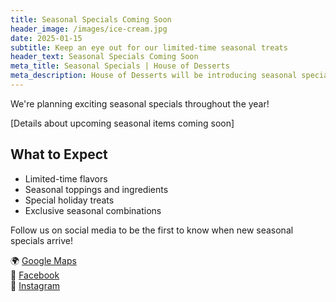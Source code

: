 ```yaml
---
title: Seasonal Specials Coming Soon
header_image: /images/ice-cream.jpg
date: 2025-01-15
subtitle: Keep an eye out for our limited-time seasonal treats
header_text: Seasonal Specials Coming Soon
meta_title: Seasonal Specials | House of Desserts
meta_description: House of Desserts will be introducing seasonal specials throughout the year featuring limited-time flavors and treats
---
```


We're planning exciting seasonal specials throughout the year!

[Details about upcoming seasonal items coming soon]

## What to Expect

- Limited-time flavors
- Seasonal toppings and ingredients
- Special holiday treats
- Exclusive seasonal combinations

Follow us on social media to be the first to know when new seasonal specials arrive!

🌍 [Google Maps](https://maps.app.goo.gl/4ZMZVLooaErnYnWw6)  
📘 [Facebook](https://www.facebook.com/profile.php?id=61576113030850)  
📸 [Instagram](https://www.instagram.com/house_of_dessert_s)
